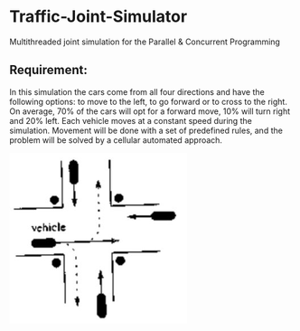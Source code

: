 # Traffic-Joint-Simulator
Multithreaded joint simulation for the Parallel &amp; Concurrent Programming 

## Requirement:

In this simulation the cars come from all four directions and have the following options: to move to the left, to go forward or to cross to the right. On average, 70% of the cars will opt for a forward move, 10% will turn right and 20% left. Each vehicle moves at a constant speed during the simulation. Movement will be done with a set of predefined rules, and the problem will be solved by a cellular automated approach.

![Joint Image](https://github.com/Condition17/Traffic-Joint-Simulator/blob/master/joint.JPG)
